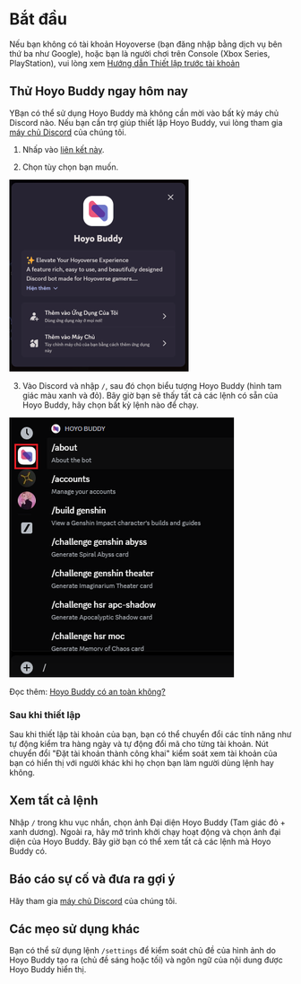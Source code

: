 # Bắt đầu

Nếu bạn không có tài khoản Hoyoverse (bạn đăng nhập bằng dịch vụ bên thứ ba như Google), hoặc bạn là người chơi trên Console (Xbox Series, PlayStation), vui lòng xem [Hướng dẫn Thiết lập trước tài khoản](./Before-Start.md)

<!-- markdownlint-disable MD033 -->

## Thử Hoyo Buddy ngay hôm nay

YBạn có thể sử dụng Hoyo Buddy mà không cần mời vào bất kỳ máy chủ Discord nào.
Nếu bạn cần trợ giúp thiết lập Hoyo Buddy, vui lòng tham gia [máy chủ Discord](https://link.seria.moe/hb-dc) của chúng tôi.

1. Nhấp vào [liên kết này](https://discord.com/oauth2/authorize?client_id=1000045812522430626).

2. Chọn tùy chọn bạn muốn.

<p></p>

![Discord Add App Screen](../../../../src/assets/images/HB_Add-app_vi.png)

<p></p>

<!-- markdownlint-disable MD029 -->
3. Vào Discord và nhập `/`, sau đó chọn biểu tượng Hoyo Buddy (hình tam giác màu xanh và đỏ). Bây giờ bạn sẽ thấy tất cả các lệnh có sẵn của Hoyo Buddy, hãy chọn bất kỳ lệnh nào để chạy.

<p></p>

![Slash Command Screen](../../../../src/assets/images/392196104-6960be6c-8b51-49fd-93ae-bad4dad6822b.png)

Đọc thêm: [Hoyo Buddy có an toàn không?](./Account-Security.md)

### Sau khi thiết lập

Sau khi thiết lập tài khoản của bạn, bạn có thể chuyển đổi các tính năng như tự động kiểm tra hàng ngày và tự động đổi mã cho từng tài khoản.
Nút chuyển đổi "Đặt tài khoản thành công khai" kiểm soát xem tài khoản của bạn có hiển thị với người khác khi họ chọn bạn làm người dùng lệnh hay không.

## Xem tất cả lệnh

Nhập `/` trong khu vục nhắn, chọn ảnh Đại diện Hoyo Buddy (Tam giác đỏ + xanh dương). Ngoài ra, hãy mở trình khởi chạy hoạt động và chọn ảnh đại diện của Hoyo Buddy. Bây giờ bạn có thể xem tất cả các lệnh mà Hoyo Buddy có.

## Báo cáo sự cố và đưa ra gợi ý

Hãy tham gia [máy chủ Discord](https://link.seria.moe/hb-dc) của chúng tôi.

## Các mẹo sử dụng khác

Bạn có thể sử dụng lệnh `/settings` để kiểm soát chủ đề của hình ảnh do Hoyo Buddy tạo ra (chủ đề sáng hoặc tối) và ngôn ngữ của nội dung được Hoyo Buddy hiển thị.
